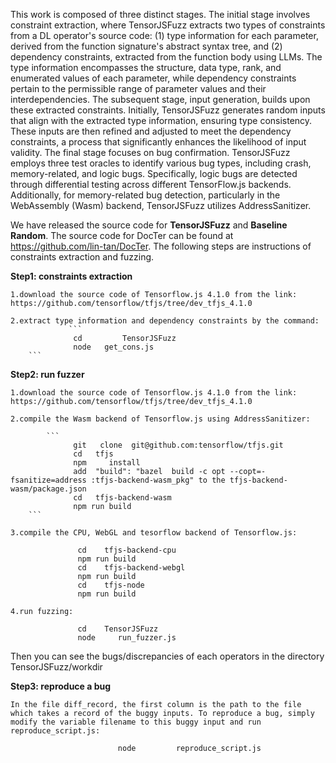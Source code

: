 This work is composed of three distinct stages. The initial stage involves constraint extraction, where TensorJSFuzz extracts two types of constraints from a DL operator's source code: (1) type information for each parameter, derived from the function signature's abstract syntax tree, and (2) dependency constraints, extracted from the function body using LLMs. The type information encompasses the structure, data type, rank, and enumerated values of each parameter, while dependency constraints pertain to the permissible range of parameter values and their interdependencies.
The subsequent stage, input generation, builds upon these extracted constraints. Initially, TensorJSFuzz generates random inputs that align with the extracted type information, ensuring type consistency. These inputs are then refined and adjusted to meet the dependency constraints, a process that significantly enhances the likelihood of input validity.
The final stage focuses on bug confirmation. TensorJSFuzz employs three test oracles to identify various bug types, including crash, memory-related, and logic bugs. Specifically, logic bugs are detected through differential testing across different TensorFlow.js backends. Additionally, for memory-related bug detection, particularly in the WebAssembly (Wasm) backend, TensorJSFuzz utilizes AddressSanitizer.

We have released the source code for **TensorJSFuzz** and **Baseline Random**. The source code for DocTer can be found at https://github.com/lin-tan/DocTer. The following steps are instructions of constraints extraction and fuzzing.

**Step1: constraints extraction**  

    1.download the source code of Tensorflow.js 4.1.0 from the link: https://github.com/tensorflow/tfjs/tree/dev_tfjs_4.1.0  

    2.extract type information and dependency constraints by the command:
                 ```
                  cd         TensorJSFuzz
                  node   get_cons.js
		```  

**Step2: run fuzzer**  

    1.download the source code of Tensorflow.js 4.1.0 from the link: https://github.com/tensorflow/tfjs/tree/dev_tfjs_4.1.0  

    2.compile the Wasm backend of Tensorflow.js using AddressSanitizer:

			```
                  git   clone  git@github.com:tensorflow/tfjs.git
                  cd   tfjs
                  npm     install
                  add  "build": "bazel  build -c opt --copt=-fsanitize=address :tfjs-backend-wasm_pkg" to the tfjs-backend-wasm/package.json
                  cd   tfjs-backend-wasm
                  npm run build
		```

    3.compile the CPU, WebGL and tesorflow backend of Tensorflow.js:

```
               cd    tfjs-backend-cpu
               npm run build
               cd    tfjs-backend-webgl
               npm run build
               cd    tfjs-node
               npm run build
```   
    4.run fuzzing:
    
```
               cd    TensorJSFuzz
               node     run_fuzzer.js
```   
 Then you can see the bugs/discrepancies of each operators in the  directory  TensorJSFuzz/workdir

**Step3: reproduce a bug**

    In the file diff_record, the first column is the path to the file which takes a record of the buggy inputs. To reproduce a bug, simply modify the variable filename to this buggy input and run reproduce_script.js:

```
                        node         reproduce_script.js
```
